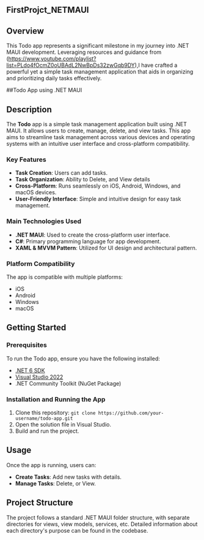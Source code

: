 ## FirstProjct_NETMAUI

## Overview

This Todo app represents a significant milestone in my journey into .NET MAUI development. Leveraging resources and guidance from (https://www.youtube.com/playlist?list=PLdo4fOcmZ0oUBAdL2NwBpDs32zwGqb9DY),I have crafted a powerful yet a simple task management application that aids in organizing and prioritizing daily tasks effectively.

##Todo App using .NET MAUI

## Description

The **Todo** app is a simple task management application built using .NET MAUI. It allows users to create, manage, delete, and view tasks. This app aims to streamline task management across various devices and operating systems with an intuitive user interface and cross-platform compatibility.

### Key Features

- **Task Creation**: Users can add tasks.
- **Task Organization**: Ability to Delete, and View details
- **Cross-Platform**: Runs seamlessly on iOS, Android, Windows, and macOS devices.
- **User-Friendly Interface**: Simple and intuitive design for easy task management.

### Main Technologies Used

- **.NET MAUI**: Used to create the cross-platform user interface.
- **C#**: Primary programming language for app development.
- **XAML & MVVM Pattern**: Utilized for UI design and architectural pattern.

### Platform Compatibility

The app is compatible with multiple platforms:

- iOS
- Android
- Windows
- macOS

## Getting Started

### Prerequisites

To run the Todo app, ensure you have the following installed:

- [.NET 6 SDK](https://dotnet.microsoft.com/download/dotnet/6.0)
- [Visual Studio 2022](https://visualstudio.microsoft.com/vs/)
- .NET Community Toolkit (NuGet Package)

### Installation and Running the App

1. Clone this repository: `git clone https://github.com/your-username/todo-app.git`
2. Open the solution file in Visual Studio.
3. Build and run the project.

## Usage

Once the app is running, users can:

- **Create Tasks**: Add new tasks with details.
- **Manage Tasks**: Delete, or View.

## Project Structure

The project follows a standard .NET MAUI folder structure, with separate directories for views, view models, services, etc. Detailed information about each directory's purpose can be found in the codebase.

